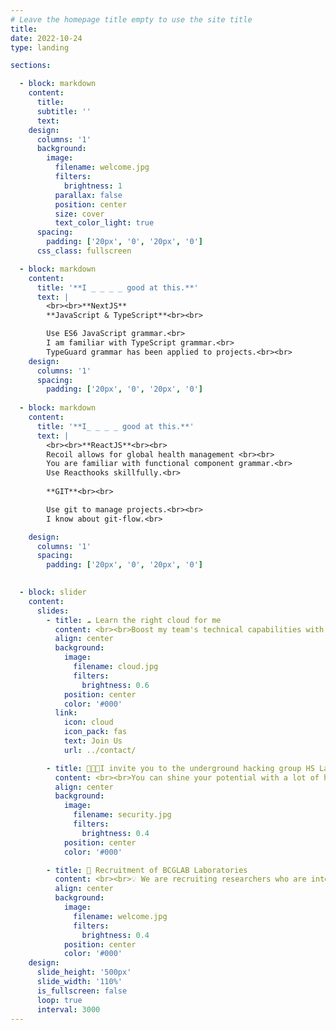 ```yaml
---
# Leave the homepage title empty to use the site title
title:
date: 2022-10-24
type: landing

sections:

  - block: markdown
    content:
      title:
      subtitle: ''
      text:
    design:
      columns: '1'
      background:
        image: 
          filename: welcome.jpg
          filters:
            brightness: 1
          parallax: false
          position: center
          size: cover
          text_color_light: true
      spacing:
        padding: ['20px', '0', '20px', '0']
      css_class: fullscreen

  - block: markdown
    content:
      title: '**I _ _ _ _ good at this.**'
      text: |
        <br><br>**NextJS**
        **JavaScript & TypeScript**<br><br>

        Use ES6 JavaScript grammar.<br>
        I am familiar with TypeScript grammar.<br>
        TypeGuard grammar has been applied to projects.<br><br>
    design:
      columns: '1'
      spacing:
        padding: ['20px', '0', '20px', '0']
  
  - block: markdown
    content:
      title: '**I_ _ _ _ good at this.**'
      text: |
        <br><br>**ReactJS**<br><br>
        Recoil allows for global health management <br><br>
        You are familiar with functional component grammar.<br>
        Use Reacthooks skillfully.<br>
        
        **GIT**<br><br>

        Use git to manage projects.<br><br>
        I know about git-flow.<br>    

    design:
      columns: '1'
      spacing:
        padding: ['20px', '0', '20px', '0']

  
  - block: slider
    content:
      slides:
        - title: ☁️ Learn the right cloud for me
          content: <br><br>Boost my team's technical capabilities with BCG Cloud Skills Boost.
          align: center
          background:
            image:
              filename: cloud.jpg
              filters:
                brightness: 0.6
            position: center
            color: '#000'
          link:
            icon: cloud
            icon_pack: fas
            text: Join Us
            url: ../contact/

        - title: 👨🏻‍💻I invite you to the underground hacking group HS Lab for you.
          content: <br><br>You can shine your potential with a lot of hackers in HS Lab.
          align: center
          background:
            image:
              filename: security.jpg
              filters:
                brightness: 0.4
            position: center
            color: '#000'

        - title: 🔐 Recruitment of BCGLAB Laboratories
          content: <br><br>💡 We are recruiting researchers who are interested in and passionate about security in this laboratory.
          align: center
          background:
            image:
              filename: welcome.jpg
              filters:
                brightness: 0.4
            position: center
            color: '#000'
    design:
      slide_height: '500px'
      slide_width: '110%'
      is_fullscreen: false
      loop: true
      interval: 3000
---
```

